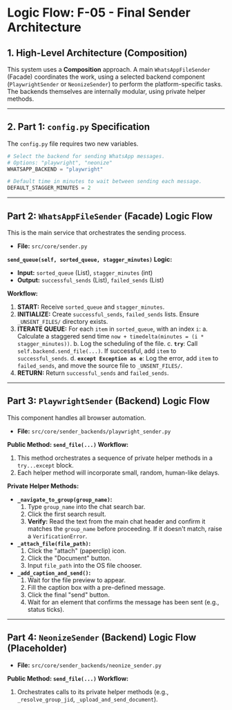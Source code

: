 # Logic Flow: F-05 - Final Sender Architecture

## 1. High-Level Architecture (Composition)
This system uses a **Composition** approach. A main `WhatsAppFileSender` (Facade) coordinates the work, using a selected backend component (`PlaywrightSender` or `NeonizeSender`) to perform the platform-specific tasks. The backends themselves are internally modular, using private helper methods.

---

## 2. Part 1: `config.py` Specification
The `config.py` file requires two new variables.

```python
# Select the backend for sending WhatsApp messages.
# Options: "playwright", "neonize"
WHATSAPP_BACKEND = "playwright"

# Default time in minutes to wait between sending each message.
DEFAULT_STAGGER_MINUTES = 2
```

-----

## Part 2: `WhatsAppFileSender` (Facade) Logic Flow

This is the main service that orchestrates the sending process.

  - **File:** `src/core/sender.py`

**`send_queue(self, sorted_queue, stagger_minutes)` Logic:**

  - **Input:** `sorted_queue` (List), `stagger_minutes` (int)
  - **Output:** `successful_sends` (List), `failed_sends` (List)

**Workflow:**

1.  **START:** Receive `sorted_queue` and `stagger_minutes`.
2.  **INITIALIZE:** Create `successful_sends`, `failed_sends` lists. Ensure `_UNSENT_FILES/` directory exists.
3.  **ITERATE QUEUE:** For each `item` in `sorted_queue`, with an index `i`:
    a. Calculate a staggered send time `now + timedelta(minutes = (i * stagger_minutes))`.
    b. Log the scheduling of the file.
    c. **`try`**: Call `self.backend.send_file(...)`. If successful, add `item` to `successful_sends`.
    d. **`except Exception as e`**: Log the error, add `item` to `failed_sends`, and move the source file to `_UNSENT_FILES/`.
4.  **RETURN:** Return `successful_sends` and `failed_sends`.

-----

## Part 3: `PlaywrightSender` (Backend) Logic Flow

This component handles all browser automation.

  - **File:** `src/core/sender_backends/playwright_sender.py`

**Public Method: `send_file(...)` Workflow:**

1.  This method orchestrates a sequence of private helper methods in a `try...except` block.
2.  Each helper method will incorporate small, random, human-like delays.

**Private Helper Methods:**

  - **`_navigate_to_group(group_name)`:**
    1.  Type `group_name` into the chat search bar.
    2.  Click the first search result.
    3.  **Verify:** Read the text from the main chat header and confirm it matches the `group_name` before proceeding. If it doesn't match, raise a `VerificationError`.
  - **`_attach_file(file_path)`:**
    1.  Click the "attach" (paperclip) icon.
    2.  Click the "Document" button.
    3.  Input `file_path` into the OS file chooser.
  - **`_add_caption_and_send()`:**
    1.  Wait for the file preview to appear.
    2.  Fill the caption box with a pre-defined message.
    3.  Click the final "send" button.
    4.  Wait for an element that confirms the message has been sent (e.g., status ticks).

-----

## Part 4: `NeonizeSender` (Backend) Logic Flow (Placeholder)

  - **File:** `src/core/sender_backends/neonize_sender.py`

**Public Method: `send_file(...)` Workflow:**

1.  Orchestrates calls to its private helper methods (e.g., `_resolve_group_jid`, `_upload_and_send_document`).

<!-- end list -->

